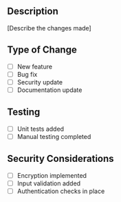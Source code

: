 ## Description

[Describe the changes made]

## Type of Change

- [ ] New feature
- [ ] Bug fix
- [ ] Security update
- [ ] Documentation update

## Testing

- [ ] Unit tests added
- [ ] Manual testing completed

## Security Considerations

- [ ] Encryption implemented
- [ ] Input validation added
- [ ] Authentication checks in place
